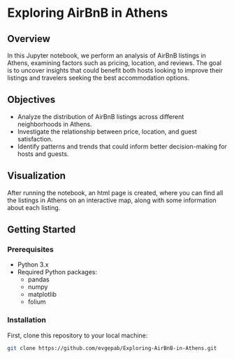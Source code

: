 # Exploring AirBnB in Athens

## Overview
In this Jupyter notebook, we perform an analysis of AirBnB listings in Athens, examining factors such as pricing, location, and reviews. The goal is to uncover insights that could benefit both hosts looking to improve their listings and travelers seeking the best accommodation options.

## Objectives
- Analyze the distribution of AirBnB listings across different neighborhoods in Athens.
- Investigate the relationship between price, location, and guest satisfaction.
- Identify patterns and trends that could inform better decision-making for hosts and guests.

## Visualization
After running the notebook, an html page is created, where you can find all the listings in Athens on an interactive map, along with some information about each listing. 

## Getting Started

### Prerequisites
- Python 3.x
- Required Python packages:
  - pandas
  - numpy
  - matplotlib
  - folium

### Installation
First, clone this repository to your local machine:
```bash
git clone https://github.com/evgepab/Exploring-AirBnB-in-Athens.git
